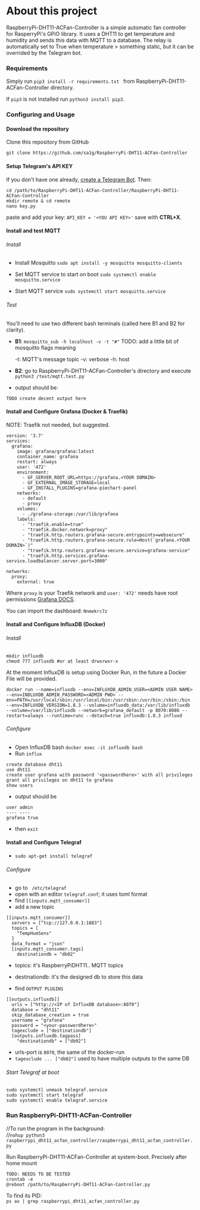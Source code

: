 # About this project
RaspberryPi-DHT11-ACFan-Controller is a simple automatic fan controller for RasperryPi's GPiO library. It uses a DHT11 to get temperature and humidity and sends this data with MQTT to a database. The relay is automatically set to True when temperature > something static, but it can be overrided by the Telegram bot.

### Requirements
Simply run
`pip3 install -r requirements.txt ` from RaspberryPi-DHT11-ACFan-Controller directory.

If `pip3` is not installed run `python3 install pip3`.

### Configuring and Usage

#### Download the repository
Clone this repository from GitHub

```
git clone https://github.com/sa1g/RaspberryPi-DHT11-ACFan-Controller

```

#### Setup Telegram's API KEY
If you don't have one already, [create a Telegram Bot](https://core.telegram.org/bots).
Then:
```
cd /path/to/RaspberryPi-DHT11-ACFan-Controller/RaspberryPi-DHT11-ACFan-Controller
mkdir remote & cd remote
nano key.py
```
paste and add your key:
`API_KEY = '<YOU API KEY>'`
save with **CTRL+X**.

#### Install and test MQTT
###### Install

* Install Mosquitto ``` sudo apt install -y mosquitto mosquitto-clients ```

* Set MQTT service to start on boot ``` sudo systemctl enable mosquitto.service ```

* Start MQTT service ``` sudo systemctl start mosquitto.service ```

###### Test
You'll need to use two different bash terminals (called here B1 and B2 for clarity).  
* **B1**: ``` mosquitto_sub -h localhost -v -t "#" ```
    TODO: add a little bit of mosquitto flags meaning

    -t: MQTT's message topic
    -v: verbose
    -h: host
* **B2**: go to RaspberryPi-DHT11-ACFan-Controller's directory and execute ```python3 /test/mqtt.test.py  ```
* output should be:
```
TODO create decent output here
```

#### Install and Configure Grafana (Docker & Traefik)
NOTE: Traefik not needed, but suggested.

```
version: '3.7'
services:
  grafana:
    image: grafana/grafana:latest
    container_name: grafana
    restart: always
    user: '472'
    environment:
      - GF_SERVER_ROOT_URL=https://grafana.<YOUR DOMAIN>
      - GF_EXTERNAL_IMAGE_STORAGE=local
      - GF_INSTALL_PLUGINS=grafana-piechart-panel
    networks:
      - default
      - proxy
    volumes:
      - ./grafana-storage:/var/lib/grafana
    labels:
      - "traefik.enable=true"
      - "traefik.docker.network=proxy"
      - "traefik.http.routers.grafana-secure.entrypoints=websecure"
      - "traefik.http.routers.grafana-secure.rule=Host(`grafana.<YOUR DOMAIN>`)"
      - "traefik.http.routers.grafana-secure.service=grafana-service"
      - "traefik.http.services.grafana-service.loadbalancer.server.port=3000"

networks:
  proxy:
    external: true
```
Where `proxy` is your Traefik network and `user: '472'` needs have root permissions [Grafana DOCS](https://grafana.com/docs/grafana/latest/installation/docker/).

You can import the dashboard: `Nnmekrc7z`

#### Install and Configure InfluxDB (Docker)
###### Install
```
mkdir influxdb
chmod 777 influxdb #or at least drwxrwxr-x
```
At the moment InfluxDB is setup using Docker Run, in the future a Docker File will be provided.
```
docker run --name=influxdb --env=INFLUXDB_ADMIN_USER=<ADMIN USER NAME> --env=INDLUXDB_ADMIN_PASSWORD=<ADMIN PWD> --env=PATH=/usr/local/sbin:/usr/local/bin:/usr/sbin:/usr/bin:/sbin:/bin --env=INFLUXDB_VERSION=1.8.3 --volume=influxdb_data:/var/lib/influxdb --volume=/var/lib/influxdb --network=grafana_default -p 8070:8086 --restart=always --runtime=runc --detach=true influxdb:1.8.3 influxd
```

###### Configure
* Open InfluxDB bash
` docker exec -it influxdb bash `
* Run `influx`
```
create database dht11
use dht11
create user grafana with password '<passwordhere>' with all privileges
grant all privileges on dht11 to grafana
show users
```
* output should be

```
user admin
---- ----
grafana true
```
* then `exit`

#### Install and Configure Telegraf
* ` sudo apt-get install telegraf `

###### Configure
* go to ` /etc/telegraf`
* open with an editor ` telegraf.conf `; it uses toml format
* find ` [[inputs.mqtt_consumer]] `
* add a new topic
```
[[inputs.mqtt_consumer]]
  servers = ["tcp://127.0.0.1:1883"]
  topics = [
    "TempHumSens"
  ]
  data_format = "json"
  [inputs.mqtt_consumer.tags]
    destinationdb = "db02"
```
  * topics: it's RaspberryPiDHT11.. MQTT topics  
  * destinationdb: it's the designed db to store this data  


* find `OUTPUT PLUGINS`
```
[[outputs.influxdb]]
  urls = ["http://<IP of InfluxDB database>:8070"]
  database = "dht11"
  skip_database_creation = true
  username = "grafana"
  password = "<your-passwordhere>"
  tagexclude = ["destinationdb"]
  [outputs.influxdb.tagpass]
    "destinationdb" = ["db02"]
```
  * urls-port is `8070`, the same of the docker-run
  * `tagexclude ... ["db02"]` used to have multiple outputs to the same DB

###### Start Telegraf at boot
```
sudo systemctl unmask telegraf.service
sudo systemctl start telegraf
sudo systemctl enable telegraf.service
```

### Run RaspberryPi-DHT11-ACFan-Controller
//To run the program in the background:  
//`nohup python3 raspberrypi_dht11_acfan_controller/raspberrypi_dht11_acfan_controller.py`

Run RaspberryPi-DHT11-ACFan-Controller at system-boot. Precisely after home mount  
```
TODO: NEEDS TO BE TESTED
crontab -e
@reboot /path/to/RaspberryPi-DHT11-ACFan-Controller.py
```

To find its PID:  
`ps ax | grep raspberrypi_dht11_acfan_controller.py`  
